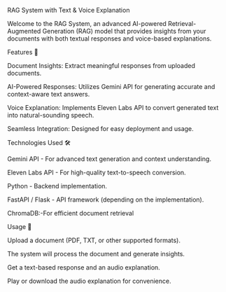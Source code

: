 RAG System with Text & Voice Explanation

Welcome to the RAG System, an advanced AI-powered Retrieval-Augmented Generation (RAG) model that provides insights from your documents with both textual responses and voice-based explanations.

Features 🚀

Document Insights: Extract meaningful responses from uploaded documents.

AI-Powered Responses: Utilizes Gemini API for generating accurate and context-aware text answers.

Voice Explanation: Implements Eleven Labs API to convert generated text into natural-sounding speech.

Seamless Integration: Designed for easy deployment and usage.

Technologies Used 🛠️

Gemini API - For advanced text generation and context understanding.

Eleven Labs API - For high-quality text-to-speech conversion.

Python - Backend implementation.

FastAPI / Flask - API framework (depending on the implementation).

ChromaDB:-For efficient document retrieval 

Usage 📌

Upload a document (PDF, TXT, or other supported formats).

The system will process the document and generate insights.

Get a text-based response and an audio explanation.

Play or download the audio explanation for convenience.
